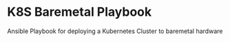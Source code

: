 # K8S Baremetal Playbook

Ansible Playbook for deploying a Kubernetes Cluster to baremetal hardware
